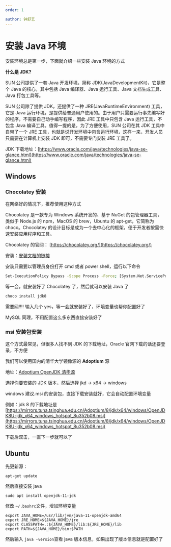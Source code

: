 ```yaml
---
order: 1

author: 钟舒艺
---
```

# 安装 Java 环境

安装环境总是第一步，下面就介绍一些安装 Java 环境的方式

**什么是 JDK?**

SUN 公司提供了一套 Java 开发环境，简称 JDK(JavaDevelopmentKit)，它是整个 Java 的核心，其中包括 Java 编译器、Java 运行工具、Java 文档生成工具、Java 打包工具等。

SUN 公司除了提供 JDK，还提供了一种 JRE(JavaRuntimeEnvironment) 工具，它是 Java 运行环境，是提供给普通用户使用的。由于用户只需要运行事先编写好的程序，不需要自己动手编写程序，因此 JRE 工具中只包含 Java 运行工具，不包含 Java 编译工具。值得一提的是，为了方便使用，SUN 公司在其 JDK 工具中自带了一个 JRE 工具，也就是说开发环境中包含运行环境，这样一来，开发人员只需要在计算机上安装 JDK 即可，不需要专门安装 JRE 工具了。

JDK 下载地址：[https://www.oracle.com/java/technologies/java-se-glance.html](https://www.oracle.com/java/technologies/java-se-glance.html)

## Windows

### Chocolatey 安装

在网络好的情况下，推荐使用这种方式

Chocolatey 是一款专为 Windows 系统开发的、基于 NuGet 的包管理器工具，类似于 Node.js 的 npm，MacOS 的 brew，Ubuntu 的 apt-get，它简称为 choco。Chocolatey 的设计目标是成为一个去中心化的框架，便于开发者按需快速安装应用程序和工具。

Chocolatey 的官网： [https://chocolatey.org/](https://chocolatey.org/)

安装：[安装文档的链接](https://chocolatey.org/install)

安装只需要以管理员身份打开 cmd 或者 power shell，运行以下命令

```bash
Set-ExecutionPolicy Bypass -Scope Process -Force; [System.Net.ServicePointManager]::SecurityProtocol = [System.Net.ServicePointManager]::SecurityProtocol -bor 3072; iex ((New-Object System.Net.WebClient).DownloadString('https://community.chocolatey.org/install.ps1'))
```

等一会，就安装好了 Chocolatey 了，然后就可以安装 Java 了

```bash
choco install jdk8
```

需要网!!!!    输入几个 yes，等一会就安装好了，环境变量也帮你配置好了

MySQL 同理，不用配置这么多东西直接安装好了

### msi 安装包安装

这个方式最常见，但很多人找不到 JDK 的下载地址，Oracle 官网下载的话还要登录，不方便

我们可以使用国内的清华大学镜像源的 **Adoptium** 源

地址：[Adoptium OpenJDK 清华源](https://mirrors.tuna.tsinghua.edu.cn/Adoptium/)

选择你要安装的 JDK 版本，然后选择 jkd -> x64 -> windows

windows 建议.msi 的安装包，直接下载安装就好，它会自动配置环境变量

例如：jdk 8 的下载地址是 [https://mirrors.tuna.tsinghua.edu.cn/Adoptium/8/jdk/x64/windows/OpenJDK8U-jdk_x64_windows_hotspot_8u352b08.msi](https://mirrors.tuna.tsinghua.edu.cn/Adoptium/8/jdk/x64/windows/OpenJDK8U-jdk_x64_windows_hotspot_8u352b08.msi)

下载后双击，一直下一步就可以了

## Ubuntu

先更新源：

`apt-get update`

然后直接安装 java

`sudo apt install openjdk-11-jdk`

修改 `~/.bashrc`文件，增加环境变量

```shell
export JAVA_HOME=/usr/lib/jvm/java-11-openjdk-amd64
export JRE_HOME=${JAVA_HOME}/jre
export CLASSPATH=.:${JAVA_HOME}/lib:${JRE_HOME}/lib
export PATH=${JAVA_HOME}/bin:$PATH
```

然后输入 `java -version`查看 java 版本信息，如果出现了版本信息就是配置好了
